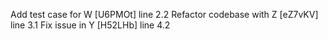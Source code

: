 Add test case for W [U6PMOt] line 2.2
Refactor codebase with Z [eZ7vKV] line 3.1
Fix issue in Y [H52LHb] line 4.2

